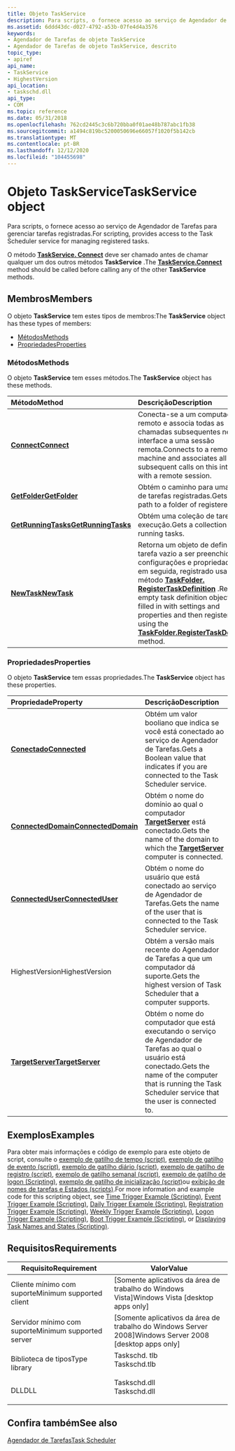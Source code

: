 ```yaml
---
title: Objeto TaskService
description: Para scripts, o fornece acesso ao serviço de Agendador de Tarefas para gerenciar tarefas registradas.
ms.assetid: 6ddd43dc-d027-4792-a53b-07fe4d4a3576
keywords:
- Agendador de Tarefas de objeto TaskService
- Agendador de Tarefas de objeto TaskService, descrito
topic_type:
- apiref
api_name:
- TaskService
- HighestVersion
api_location:
- taskschd.dll
api_type:
- COM
ms.topic: reference
ms.date: 05/31/2018
ms.openlocfilehash: 762cd2445c3c6b720bba0f01ae48b787abc1fb38
ms.sourcegitcommit: a1494c819bc5200050696e66057f1020f5b142cb
ms.translationtype: MT
ms.contentlocale: pt-BR
ms.lasthandoff: 12/12/2020
ms.locfileid: "104455698"
---
```

# <a name="taskservice-object"></a><span data-ttu-id="e24c6-105">Objeto TaskService</span><span class="sxs-lookup"><span data-stu-id="e24c6-105">TaskService object</span></span>

<span data-ttu-id="e24c6-106">Para scripts, o fornece acesso ao serviço de Agendador de Tarefas para gerenciar tarefas registradas.</span><span class="sxs-lookup"><span data-stu-id="e24c6-106">For scripting, provides access to the Task Scheduler service for managing registered tasks.</span></span>

<span data-ttu-id="e24c6-107">O método [**TaskService. Connect**](taskservice-connect.md) deve ser chamado antes de chamar qualquer um dos outros métodos **TaskService** .</span><span class="sxs-lookup"><span data-stu-id="e24c6-107">The [**TaskService.Connect**](taskservice-connect.md) method should be called before calling any of the other **TaskService** methods.</span></span>

## <a name="members"></a><span data-ttu-id="e24c6-108">Membros</span><span class="sxs-lookup"><span data-stu-id="e24c6-108">Members</span></span>

<span data-ttu-id="e24c6-109">O objeto **TaskService** tem estes tipos de membros:</span><span class="sxs-lookup"><span data-stu-id="e24c6-109">The **TaskService** object has these types of members:</span></span>

-   [<span data-ttu-id="e24c6-110">Métodos</span><span class="sxs-lookup"><span data-stu-id="e24c6-110">Methods</span></span>](#methods)
-   [<span data-ttu-id="e24c6-111">Propriedades</span><span class="sxs-lookup"><span data-stu-id="e24c6-111">Properties</span></span>](#properties)

### <a name="methods"></a><span data-ttu-id="e24c6-112">Métodos</span><span class="sxs-lookup"><span data-stu-id="e24c6-112">Methods</span></span>

<span data-ttu-id="e24c6-113">O objeto **TaskService** tem esses métodos.</span><span class="sxs-lookup"><span data-stu-id="e24c6-113">The **TaskService** object has these methods.</span></span>



| <span data-ttu-id="e24c6-114">Método</span><span class="sxs-lookup"><span data-stu-id="e24c6-114">Method</span></span>                                                 | <span data-ttu-id="e24c6-115">Descrição</span><span class="sxs-lookup"><span data-stu-id="e24c6-115">Description</span></span>                                                                                                                                                                                                          |
|:-------------------------------------------------------|:---------------------------------------------------------------------------------------------------------------------------------------------------------------------------------------------------------------------|
| [<span data-ttu-id="e24c6-116">**Connect**</span><span class="sxs-lookup"><span data-stu-id="e24c6-116">**Connect**</span></span>](taskservice-connect.md)                 | <span data-ttu-id="e24c6-117">Conecta-se a um computador remoto e associa todas as chamadas subsequentes nesta interface a uma sessão remota.</span><span class="sxs-lookup"><span data-stu-id="e24c6-117">Connects to a remote machine and associates all subsequent calls on this interface with a remote session.</span></span><br/>                                                                                                 |
| [<span data-ttu-id="e24c6-118">**GetFolder**</span><span class="sxs-lookup"><span data-stu-id="e24c6-118">**GetFolder**</span></span>](taskservice-getfolder.md)             | <span data-ttu-id="e24c6-119">Obtém o caminho para uma pasta de tarefas registradas.</span><span class="sxs-lookup"><span data-stu-id="e24c6-119">Gets the path to a folder of registered tasks.</span></span><br/>                                                                                                                                                            |
| [<span data-ttu-id="e24c6-120">**GetRunningTasks**</span><span class="sxs-lookup"><span data-stu-id="e24c6-120">**GetRunningTasks**</span></span>](taskservice-getrunningtasks.md) | <span data-ttu-id="e24c6-121">Obtém uma coleção de tarefas em execução.</span><span class="sxs-lookup"><span data-stu-id="e24c6-121">Gets a collection of running tasks.</span></span><br/>                                                                                                                                                                       |
| [<span data-ttu-id="e24c6-122">**NewTask**</span><span class="sxs-lookup"><span data-stu-id="e24c6-122">**NewTask**</span></span>](taskservice-newtask.md)                 | <span data-ttu-id="e24c6-123">Retorna um objeto de definição de tarefa vazio a ser preenchido com configurações e propriedades e, em seguida, registrado usando o método [**TaskFolder. RegisterTaskDefinition**](taskfolder-registertaskdefinition.md) .</span><span class="sxs-lookup"><span data-stu-id="e24c6-123">Returns an empty task definition object to be filled in with settings and properties and then registered using the [**TaskFolder.RegisterTaskDefinition**](taskfolder-registertaskdefinition.md) method.</span></span><br/> |



 

### <a name="properties"></a><span data-ttu-id="e24c6-124">Propriedades</span><span class="sxs-lookup"><span data-stu-id="e24c6-124">Properties</span></span>

<span data-ttu-id="e24c6-125">O objeto **TaskService** tem essas propriedades.</span><span class="sxs-lookup"><span data-stu-id="e24c6-125">The **TaskService** object has these properties.</span></span>



| <span data-ttu-id="e24c6-126">Propriedade</span><span class="sxs-lookup"><span data-stu-id="e24c6-126">Property</span></span>                                                          | <span data-ttu-id="e24c6-127">Descrição</span><span class="sxs-lookup"><span data-stu-id="e24c6-127">Description</span></span>                                                                                                                 |
|:------------------------------------------------------------------|:----------------------------------------------------------------------------------------------------------------------------|
| [<span data-ttu-id="e24c6-128">**Conectado**</span><span class="sxs-lookup"><span data-stu-id="e24c6-128">**Connected**</span></span>](taskservice-connected.md)<br/>             | <span data-ttu-id="e24c6-129">Obtém um valor booliano que indica se você está conectado ao serviço de Agendador de Tarefas.</span><span class="sxs-lookup"><span data-stu-id="e24c6-129">Gets a Boolean value that indicates if you are connected to the Task Scheduler service.</span></span><br/>                          |
| [<span data-ttu-id="e24c6-130">**ConnectedDomain**</span><span class="sxs-lookup"><span data-stu-id="e24c6-130">**ConnectedDomain**</span></span>](taskservice-connecteddomain.md)<br/> | <span data-ttu-id="e24c6-131">Obtém o nome do domínio ao qual o computador [**TargetServer**](taskservice-targetserver.md) está conectado.</span><span class="sxs-lookup"><span data-stu-id="e24c6-131">Gets the name of the domain to which the [**TargetServer**](taskservice-targetserver.md) computer is connected.</span></span><br/> |
| [<span data-ttu-id="e24c6-132">**ConnectedUser**</span><span class="sxs-lookup"><span data-stu-id="e24c6-132">**ConnectedUser**</span></span>](taskservice-connecteduser.md)<br/>     | <span data-ttu-id="e24c6-133">Obtém o nome do usuário que está conectado ao serviço de Agendador de Tarefas.</span><span class="sxs-lookup"><span data-stu-id="e24c6-133">Gets the name of the user that is connected to the Task Scheduler service.</span></span><br/>                                       |
| <span data-ttu-id="e24c6-134">HighestVersion</span><span class="sxs-lookup"><span data-stu-id="e24c6-134">HighestVersion</span></span><br/>                                         | <span data-ttu-id="e24c6-135">Obtém a versão mais recente do Agendador de Tarefas a que um computador dá suporte.</span><span class="sxs-lookup"><span data-stu-id="e24c6-135">Gets the highest version of Task Scheduler that a computer supports.</span></span><br/>                                             |
| [<span data-ttu-id="e24c6-136">**TargetServer**</span><span class="sxs-lookup"><span data-stu-id="e24c6-136">**TargetServer**</span></span>](taskservice-targetserver.md)<br/>       | <span data-ttu-id="e24c6-137">Obtém o nome do computador que está executando o serviço de Agendador de Tarefas ao qual o usuário está conectado.</span><span class="sxs-lookup"><span data-stu-id="e24c6-137">Gets the name of the computer that is running the Task Scheduler service that the user is connected to.</span></span><br/>          |



 

## <a name="examples"></a><span data-ttu-id="e24c6-138">Exemplos</span><span class="sxs-lookup"><span data-stu-id="e24c6-138">Examples</span></span>

<span data-ttu-id="e24c6-139">Para obter mais informações e código de exemplo para este objeto de script, consulte o [exemplo de gatilho de tempo (script)](time-trigger-example--scripting-.md), [exemplo de gatilho de evento (script)](https://www.bing.com/search?q=Event+Trigger+Example+(Scripting)), [exemplo de gatilho diário (script)](daily-trigger-example--scripting-.md), [exemplo de gatilho de registro (script)](registration-trigger-example--scripting-.md), [exemplo de gatilho semanal (script)](weekly-trigger-example--scripting-.md), [exemplo de gatilho de logon (Scripting)](logon-trigger-example--scripting-.md), [exemplo de gatilho de inicialização (script)](boot-trigger-example--scripting-.md)ou [exibição de nomes de tarefas e Estados (scripts)](displaying-task-names-and-state--scripting-.md).</span><span class="sxs-lookup"><span data-stu-id="e24c6-139">For more information and example code for this scripting object, see [Time Trigger Example (Scripting)](time-trigger-example--scripting-.md), [Event Trigger Example (Scripting)](https://www.bing.com/search?q=Event+Trigger+Example+(Scripting)), [Daily Trigger Example (Scripting)](daily-trigger-example--scripting-.md), [Registration Trigger Example (Scripting)](registration-trigger-example--scripting-.md), [Weekly Trigger Example (Scripting)](weekly-trigger-example--scripting-.md), [Logon Trigger Example (Scripting)](logon-trigger-example--scripting-.md), [Boot Trigger Example (Scripting)](boot-trigger-example--scripting-.md), or [Displaying Task Names and States (Scripting)](displaying-task-names-and-state--scripting-.md).</span></span>

## <a name="requirements"></a><span data-ttu-id="e24c6-140">Requisitos</span><span class="sxs-lookup"><span data-stu-id="e24c6-140">Requirements</span></span>



| <span data-ttu-id="e24c6-141">Requisito</span><span class="sxs-lookup"><span data-stu-id="e24c6-141">Requirement</span></span> | <span data-ttu-id="e24c6-142">Valor</span><span class="sxs-lookup"><span data-stu-id="e24c6-142">Value</span></span> |
|-------------------------------------|-----------------------------------------------------------------------------------------|
| <span data-ttu-id="e24c6-143">Cliente mínimo com suporte</span><span class="sxs-lookup"><span data-stu-id="e24c6-143">Minimum supported client</span></span><br/> | <span data-ttu-id="e24c6-144">\[Somente aplicativos da área de trabalho do Windows Vista\]</span><span class="sxs-lookup"><span data-stu-id="e24c6-144">Windows Vista \[desktop apps only\]</span></span><br/>                                          |
| <span data-ttu-id="e24c6-145">Servidor mínimo com suporte</span><span class="sxs-lookup"><span data-stu-id="e24c6-145">Minimum supported server</span></span><br/> | <span data-ttu-id="e24c6-146">\[Somente aplicativos da área de trabalho do Windows Server 2008\]</span><span class="sxs-lookup"><span data-stu-id="e24c6-146">Windows Server 2008 \[desktop apps only\]</span></span><br/>                                    |
| <span data-ttu-id="e24c6-147">Biblioteca de tipos</span><span class="sxs-lookup"><span data-stu-id="e24c6-147">Type library</span></span><br/>             | <dl> <span data-ttu-id="e24c6-148"><dt>Taskschd. tlb</dt></span><span class="sxs-lookup"><span data-stu-id="e24c6-148"><dt>Taskschd.tlb</dt></span></span> </dl> |
| <span data-ttu-id="e24c6-149">DLL</span><span class="sxs-lookup"><span data-stu-id="e24c6-149">DLL</span></span><br/>                      | <dl> <span data-ttu-id="e24c6-150"><dt>Taskschd.dll</dt></span><span class="sxs-lookup"><span data-stu-id="e24c6-150"><dt>Taskschd.dll</dt></span></span> </dl> |



## <a name="see-also"></a><span data-ttu-id="e24c6-151">Confira também</span><span class="sxs-lookup"><span data-stu-id="e24c6-151">See also</span></span>

<dl> <dt>

[<span data-ttu-id="e24c6-152">Agendador de Tarefas</span><span class="sxs-lookup"><span data-stu-id="e24c6-152">Task Scheduler</span></span>](task-scheduler-start-page.md)
</dt> </dl>

 

 





